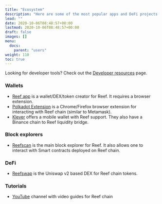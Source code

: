 ```yaml
---
title: "Ecosystem"
description: "Here are some of the most popular apps and DeFi projects on Reef."
lead: ""
date: 2020-10-06T08:48:57+00:00
lastmod: 2020-10-06T08:48:57+00:00
draft: false
images: []
menu:
  docs:
    parent: "users"
weight: 110
toc: true
---
```


Looking for developer tools? Check out the [Developer resources](/docs/developers/resources/) page.

### Wallets
 - [Reef app](https://app.reef.io) is a wallet/DEX/token creator for Reef. It requires a browser
   extension.
 - [Polkadot Extension](https://polkadot.js.org/extension/) is a Chrome/Firefox browser extension
   for interacting with Reef chain (similar to Metamask).
 - [Klever](https://klever.io/) offers a mobile wallet with Reef support. They also have a Binance chain to Reef liquidity bridge.

### Block explorers
 - [Reefscan](https://reefscan.com) is the main block explorer for Reef. It also allows one to
   interact with Smart contracts deployed on Reef chain.

### DeFi
 - [Reefswap](https://reefswap.com) is the Uniswap v2 based DEX for Reef chain tokens.

### Tutorials
 - [YouTube](https://www.youtube.com/playlist?list=PLkhTawnkvgfiHb7wIM932vp73V4Y2Sjfh) channel with
   video guides for Reef chain

